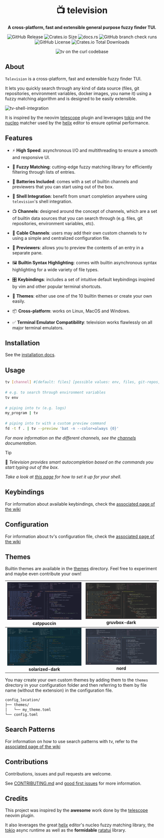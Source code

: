 <div align="center">

# 📺  television
**A cross-platform, fast and extensible general purpose fuzzy finder TUI.**

![GitHub Release](https://img.shields.io/github/v/release/alexpasmantier/television?display_name=tag&color=%23a6a)
![Crates.io Size](https://img.shields.io/crates/size/television)
![docs.rs](https://img.shields.io/docsrs/television-channels)
![GitHub branch check runs](https://img.shields.io/github/check-runs/alexpasmantier/television/main)
![GitHub License](https://img.shields.io/github/license/alexpasmantier/television)
![Crates.io Total Downloads](https://img.shields.io/crates/d/television)

![tv on the curl codebase](https://github.com/user-attachments/assets/7d329ef3-4efe-4908-bbf8-e02744508eaf)

</div>

## About
`Television` is a cross-platform, fast and extensible fuzzy finder TUI.

It lets you quickly search through any kind of data source (files, git repositories, environment variables, docker
images, you name it) using a fuzzy matching algorithm and is designed to be easily extensible.

![tv-shell-integration](https://github.com/user-attachments/assets/d11c4d3c-2f1f-457c-9a0f-a56aebfefddd)


It is inspired by the neovim [telescope](https://github.com/nvim-telescope/telescope.nvim) plugin and leverages [tokio](https://github.com/tokio-rs/tokio) and the [nucleo](https://github.com/helix-editor/nucleo) matcher used by the [helix](https://github.com/helix-editor/helix) editor to ensure optimal performance.


## Features
- ⚡️ **High Speed**: asynchronous I/O and multithreading to ensure a smooth and responsive UI.

- 🧠 **Fuzzy Matching**: cutting-edge fuzzy matching library for efficiently filtering through lists of entries.

- 🔋 **Batteries Included**: comes with a set of builtin channels and previewers that you can start using out of the box.

- 🐚 **Shell Integration**: benefit from smart completion anywhere using `television`'s shell integration.

- 📺 **Channels**: designed around the concept of channels, which are a set of builtin data sources that you can search through (e.g. files, git repositories, environment variables, etc).

- 📡 **Cable Channels**: users may add their own custom channels to tv using a simple and centralized configuration file.

- 📜 **Previewers**: allows you to preview the contents of an entry in a separate pane.

- 🖼️ **Builtin Syntax Highlighting**: comes with builtin asynchronous syntax highlighting for a wide variety of file types.

- 🎛️ **Keybindings**: includes a set of intuitive default keybindings inspired by vim and other popular terminal shortcuts.

- 🌈 **Themes**: either use one of the 10 builtin themes or create your own easily.

- 📦 **Cross-platform**: works on Linux, MacOS and Windows.

- ✅ **Terminal Emulator Compatibility**: television works flawlessly on all major terminal emulators.


## Installation
See the [installation docs](https://github.com/alexpasmantier/television/wiki/Installation).


## Usage
```bash
tv [channel] #[default: files] [possible values: env, files, git-repos, text, alias]

# e.g. to search through environment variables
tv env

# piping into tv (e.g. logs)
my_program | tv

# piping into tv with a custom preview command
fd -t f . | tv --preview 'bat -n --color=always {0}'

```
*For more information on the different channels, see the [channels](./docs/channels.md) documentation.*

> [!TIP] 
> 🐚 *Television provides smart autocompletion based on the commands you start typing out of the box.*
> 
> *Take a look at [this page](https://github.com/alexpasmantier/television/wiki/Shell-Autocompletion) for how to set it up for your shell.*



## Keybindings

For information about available keybindings, check the [associated page of the wiki](https://github.com/alexpasmantier/television/wiki/Keybindings)


## Configuration

For information about tv's configuration file, check the [associated page of the wiki](https://github.com/alexpasmantier/television/wiki/Configuration-file)

## Themes
Builtin themes are available in the [themes](./themes) directory. Feel free to experiment and maybe even contribute your own!

| ![catppuccin](./assets/catppuccin.png "catppuccin") catppuccin | ![gruvbox](./assets/gruvbox.png "gruvbox") gruvbox-dark |
|:--:|:--:|
| ![solarized-dark](./assets/solarized-dark.png "gruvbox-light") **solarized-dark** | ![nord](./assets/nord.png "nord") **nord** |

You may create your own custom themes by adding them to the `themes` directory in your configuration folder and then referring to them by file name (without the extension) in the configuration file.
```
config_location/
├── themes/
│   └── my_theme.toml
└── config.toml
```

## Search Patterns
For information on how to use search patterns with tv, refer to the [associated page of the wiki](https://github.com/alexpasmantier/television/wiki/Search-patterns)

## Contributions

Contributions, issues and pull requests are welcome.

See [CONTRIBUTING.md](CONTRIBUTING.md) and [good first issues](https://github.com/alexpasmantier/television/issues?q=is%3Aopen+is%3Aissue+label%3A%22good+first+issue%22) for more information.

## Credits
This project was inspired by the **awesome** work done by the [telescope](https://github.com/nvim-telescope/telescope.nvim) neovim plugin.

It also leverages the great [helix](https://github.com/helix-editor/helix) editor's nucleo fuzzy matching library, the [tokio](https://github.com/tokio-rs/tokio) async runtime as well as the **formidable** [ratatui](https://github.com/ratatui/ratatui) library.
